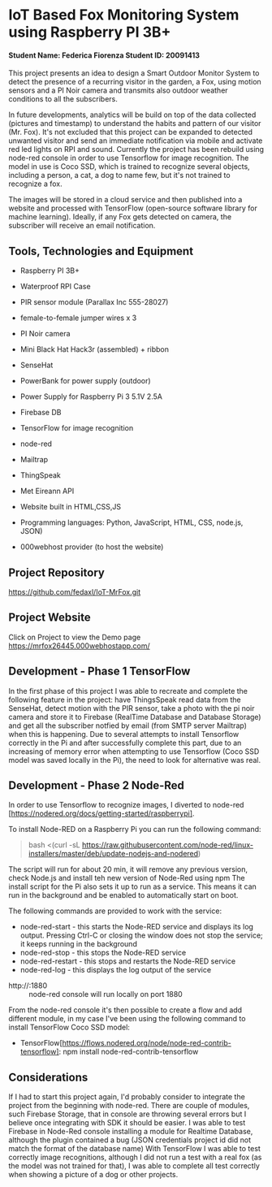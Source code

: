 # IoT Based Fox Monitoring System using Raspberry PI 3B+
#### Student Name: Federica Fiorenza   Student ID: 20091413

This project presents an idea to design a Smart Outdoor Monitor System to detect the presence of a recurring visitor in the garden, a Fox, using motion sensors and a PI Noir camera and transmits also outdoor weather conditions to all the subscribers.

In future developments, analytics will be build on top of the data collected (pictures and timestamp) to understand the habits and pattern of our visitor (Mr. Fox). It's not excluded that this project can be expanded to detected unwanted visitor and send an immediate notification via mobile and activate red led lights on RPI and sound. 
Currently the project has been rebuild using node-red console in order to use Tensorflow for image recognition. The model in use is Coco SSD, which is trained to recognize several objects, including a person, a cat, a dog to name few, but it's not trained to recognize a fox. 

The images will be stored in a cloud service and then published into a website and processed with TensorFlow (open-source software library for machine learning).
Ideally, if any Fox gets detected on camera, the subscriber will receive an email notification.  

## Tools, Technologies and Equipment

* Raspberry PI 3B+ 
* Waterproof RPI Case
* PIR sensor module (Parallax Inc 555-28027)
* female-to-female jumper wires x 3
* PI Noir camera
* Mini Black Hat Hack3r (assembled) + ribbon
* SenseHat
* PowerBank for power supply (outdoor)
* Power Supply for Raspberry Pi 3 5.1V 2.5A 

* Firebase DB
* TensorFlow for image recognition
* node-red
* Mailtrap
* ThingSpeak
* Met Eireann API

* Website built in HTML,CSS,JS
* Programming languages: Python, JavaScript, HTML, CSS, node.js, JSON) 
* 000webhost provider (to host the website)

## Project Repository
https://github.com/fedaxl/IoT-MrFox.git

## Project Website
Click on Project to view the Demo page
https://mrfox26445.000webhostapp.com/

## Development - Phase 1 TensorFlow
In the first phase of this project I was able to recreate and complete the following feature in the project: have ThingsSpeak read data from the SenseHat, detect motion with the PIR sensor, take a photo with the pi noir camera and store it to Firebase (RealTime Database and Database Storage) and get all the subscriber notfied by email (from SMTP server Mailtrap) when this is happening.
Due to several attempts to install Tensorflow correctly in the Pi and after successfully complete this part, due to an increasing of memory error when attempting to use Tensorflow (Coco SSD model was saved locally in the Pi), the need to look for alternative was real. 

## Development - Phase 2 Node-Red
In order to use Tensorflow to recognize images, I diverted to node-red [https://nodered.org/docs/getting-started/raspberrypi]. 

To install Node-RED on a Raspberry Pi you can run the following command:
>bash <(curl -sL https://raw.githubusercontent.com/node-red/linux-installers/master/deb/update-nodejs-and-nodered)

The script will run for about 20 min, it will remove any previous version, check Node.js and install teh new version of Node-Red using npm
The install script for the Pi also sets it up to run as a service. This means it can run in the background and be enabled to automatically start on boot.

The following commands are provided to work with the service:

* node-red-start - this starts the Node-RED service and displays its log output. Pressing Ctrl-C or closing the window does not stop the service; it keeps running in the background
* node-red-stop - this stops the Node-RED service
* node-red-restart - this stops and restarts the Node-RED service
* node-red-log - this displays the log output of the service

<dl>
 <dt>http://<hostname>:1880</dt>
 <dd>node-red console will run locally on port 1880</dd>
</dl>

From the node-red console it's then possible to create a flow and add different module, in my case I've been using the following command to install TensorFlow Coco SSD model:
* TensorFlow[https://flows.nodered.org/node/node-red-contrib-tensorflow]:  npm install node-red-contrib-tensorflow  

## Considerations
If I had to start this project again, I'd probably consider to integrate the project from the beginning with node-red. 
There are couple of modules, such Firebase Storage, that in console are throwing several errors but I believe once integrating with SDK it should be easier.
I was able to test Firebase in Node-Red console installing a module for Realtime Database, although the plugin contained a bug (JSON credentials project id did not match the format of the database name)
With TensorFlow I was able to test correctly image recognitions, although I did not run a test with a real fox (as the model was not trained for that), I was able to complete all test correctly when showing a picture of a dog or other projects.


